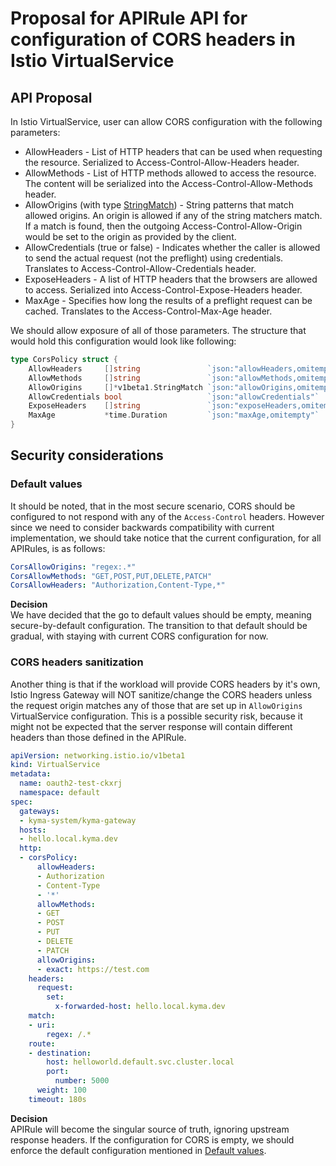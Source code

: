 # Proposal for APIRule API for configuration of CORS headers in Istio VirtualService

## API Proposal

In Istio VirtualService, user can allow CORS configuration with the following parameters:
- AllowHeaders - List of HTTP headers that can be used when requesting the resource. Serialized to Access-Control-Allow-Headers header.
- AllowMethods - List of HTTP methods allowed to access the resource. The content will be serialized into the Access-Control-Allow-Methods header.
- AllowOrigins (with type [StringMatch](https://istio.io/latest/docs/reference/config/networking/virtual-service/#StringMatch)) - String patterns that match allowed origins. An origin is allowed if any of the string matchers match. If a match is found, then the outgoing Access-Control-Allow-Origin would be set to the origin as provided by the client.
- AllowCredentials (true or false) - Indicates whether the caller is allowed to send the actual request (not the preflight) using credentials. Translates to Access-Control-Allow-Credentials header.
- ExposeHeaders - A list of HTTP headers that the browsers are allowed to access. Serialized into Access-Control-Expose-Headers header.
- MaxAge - Specifies how long the results of a preflight request can be cached. Translates to the Access-Control-Max-Age header.

We should allow exposure of all of those parameters. The structure that would hold this configuration would look like following:
```go
type CorsPolicy struct {
	AllowHeaders     []string               `json:"allowHeaders,omitempty"`
	AllowMethods     []string               `json:"allowMethods,omitempty"`
	AllowOrigins     []*v1beta1.StringMatch `json:"allowOrigins,omitempty"`
	AllowCredentials bool                   `json:"allowCredentials"`
	ExposeHeaders    []string               `json:"exposeHeaders,omitempty"`
	MaxAge           *time.Duration         `json:"maxAge,omitempty"`
}
```

## Security considerations

### Default values

It should be noted, that in the most secure scenario, CORS should be configured to not respond with any of the `Access-Control` headers. However since we need to consider backwards compatibility with current implementation, we should take notice that the current configuration, for all APIRules, is as follows:
```yaml
CorsAllowOrigins: "regex:.*"
CorsAllowMethods: "GET,POST,PUT,DELETE,PATCH"
CorsAllowHeaders: "Authorization,Content-Type,*"
```

**Decision**
\
We have decided that the go to default values should be empty, meaning secure-by-default configuration. The transition to that default should be gradual, with staying with current CORS configuration for now.

### CORS headers sanitization

Another thing is that if the workload will provide CORS headers by it's own, Istio Ingress Gateway will NOT sanitize/change the CORS headers unless the request origin matches any of those that are set up in `AllowOrigins` VirtualService configuration. This is a possible security risk, because it might not be expected that the server response will contain different headers than those defined in the APIRule.

```yaml
apiVersion: networking.istio.io/v1beta1
kind: VirtualService
metadata:
  name: oauth2-test-ckxrj
  namespace: default
spec:
  gateways:
  - kyma-system/kyma-gateway
  hosts:
  - hello.local.kyma.dev
  http:
  - corsPolicy:
      allowHeaders:
      - Authorization
      - Content-Type
      - '*'
      allowMethods:
      - GET
      - POST
      - PUT
      - DELETE
      - PATCH
      allowOrigins:
      - exact: https://test.com
    headers:
      request:
        set:
          x-forwarded-host: hello.local.kyma.dev
    match:
    - uri:
        regex: /.*
    route:
    - destination:
        host: helloworld.default.svc.cluster.local
        port:
          number: 5000
      weight: 100
    timeout: 180s

```

**Decision**
\
APIRule will become the singular source of truth, ignoring upstream response headers. If the configuration for CORS is empty, we should enforce the default configuration mentioned in [Default values](#default-values).

